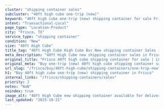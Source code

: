 ```yaml
---
cluster: "shipping container sales"
subcluster: "40ft high cube one-trip (new)"
keyword: "40ft high cube one-trip (new) shipping container for sale Frisco, TX"
intent: "Transactional-Local"
page_type: "Location-Product"
city: "Frisco, TX"
service_type: "shipping container"
condition: "New"
size: "40ft High Cube"
title_tag: "40ft High Cube High Cube Bvc New shipping container Sales in Frisco | LC Container"
meta_description: "40ft High Cube new shipping container sales in Frisco. High cube containers with extra height. Fast delivery, competitive pricing. Serving shipping containers area. Quote ID: 6DM. Call (214) 524-4168 for your free quote today."
original_title: "Frisco 40ft high cube shipping container for sale | LC"
original_meta: "Buy one-trip (new) 40ft high cube shipping container sale with local delivery in Frisco, TX. LC Container — local Since 2003. Request a fast quote today."
url_slug: "/frisco/buy/40ft-high-cube/shipping-containers/one-trip-new"
h1: "Buy 40ft high cube one-trip (new) shipping container in Frisco"
internal_links: "/frisco/shipping-containers/sales"
priority: 3
notes: "NaN"
noindex: true
image_alt: "40ft High Cube new shipping container available for delivery in Frisco"
last_updated: "2025-10-21"
---
```


<!-- TODO: Add unique city/inventory copy, images, and internal links here. -->
